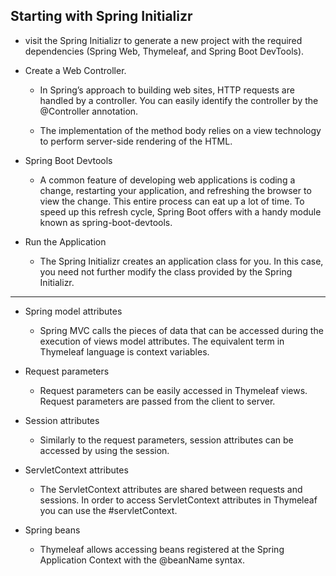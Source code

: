 ## Starting with Spring Initializr
- visit the Spring Initializr to generate a new project with the required dependencies (Spring Web, Thymeleaf, and Spring Boot DevTools).
- Create a Web Controller.

  - In Spring’s approach to building web sites, HTTP requests are handled by a controller. You can easily identify the controller by the @Controller annotation.

  - The implementation of the method body relies on a view technology to perform server-side rendering of the HTML.

- Spring Boot Devtools

  - A common feature of developing web applications is coding a change, restarting your application, and refreshing the browser to view the change. This entire process can eat up a lot of time. To speed up this refresh cycle, Spring Boot offers with a handy module known as spring-boot-devtools.

- Run the Application

  - The Spring Initializr creates an application class for you. In this case, you need not further modify the class provided by the Spring Initializr.


---

- Spring model attributes

  - Spring MVC calls the pieces of data that can be accessed during the execution of views model attributes. The equivalent term in Thymeleaf language is context variables.

- Request parameters

  - Request parameters can be easily accessed in Thymeleaf views. Request parameters are passed from the client to server.


- Session attributes

  - Similarly to the request parameters, session attributes can be accessed by using the session. 


- ServletContext attributes

  - The ServletContext attributes are shared between requests and sessions. In order to access ServletContext attributes in Thymeleaf you can use the #servletContext.

- Spring beans

  - Thymeleaf allows accessing beans registered at the Spring Application Context with the @beanName syntax.


